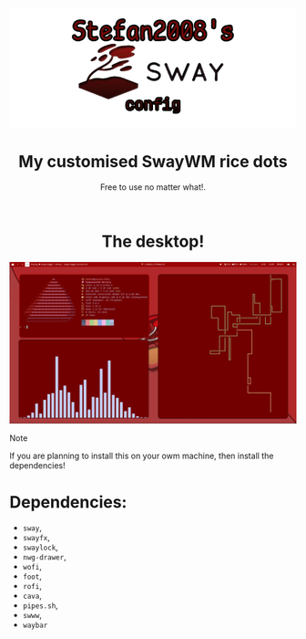 <div align="center">
  <img src="https://raw.githubusercontent.com/Stefan2008Git/stefan2008-sway-config/refs/heads/main/stuff/logo.png" width="700" alt="Logo"></img>
  <br/>
  <h1 align="center">My customised SwayWM rice dots</h1>
  <p align="center">Free to use no matter what!. </p>
</div>
<br />

<h1 align="center">The desktop!</h1>
<img src="https://raw.githubusercontent.com/Stefan2008Git/stefan2008-sway-config/refs/heads/main/stuff/sway-showcase.png"></img>

> [!NOTE] 
> If you are planning to install this on your owm machine, then install the dependencies!

# Dependencies:
 * `sway`,
 * `swayfx`,
 * `swaylock`,
 * `nwg-drawer`,
 * `wofi`,
 * `foot`,
 * `rofi`,
 * `cava`,
 * `pipes.sh`,
 * `swww`,
 * `waybar`
